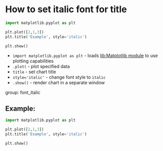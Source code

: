 # How to set italic font for title

```python
import matplotlib.pyplot as plt

plt.plot([2,1,3])
plt.title('Example', style='italic')

plt.show()
```

- `import matplotlib.pyplot as plt` - loads [lib:Matplotlib module](python-matplotlib/how-to-install-matplotlib-python-lib-in-ubuntu-ubuntuversion) to use plotting capabilities
- `.plot(` - plot specified data
- `title` - set chart title
- `style='italic'` - change font style to `italic`
- `.show()` - render chart in a separate window

group: font_italic

## Example: 
```python
import matplotlib.pyplot as plt

plt.plot([2,1,3])
plt.title('Example', style='italic')

plt.show()
```

